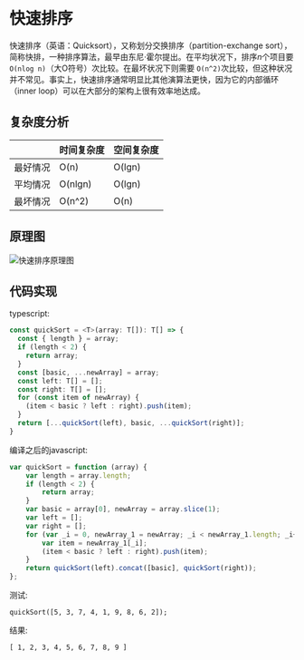 # 快速排序

快速排序（英语：Quicksort），又称划分交换排序（partition-exchange sort），简称快排，一种排序算法，最早由东尼·霍尔提出。在平均状况下，排序*n*个项目要`O(nlog n)`（大O符号）次比较。在最坏状况下则需要 `O(n^2)`次比较，但这种状况并不常见。事实上，快速排序通常明显比其他演算法更快，因为它的内部循环（inner loop）可以在大部分的架构上很有效率地达成。

## 复杂度分析

| | 时间复杂度 | 空间复杂度 |
|---|---|---|
| 最好情况 | O(n) | O(lgn) |
| 平均情况 | O(nlgn) | O(lgn) |
| 最坏情况 | O(n^2) | O(n) |

## 原理图

![快速排序原理图](https:////upload.wikimedia.org/wikipedia/commons/6/6a/Sorting_quicksort_anim.gif)

## 代码实现

typescript:  
```typescript
const quickSort = <T>(array: T[]): T[] => {
  const { length } = array;
  if (length < 2) {
    return array;
  }
  const [basic, ...newArray] = array;
  const left: T[] = [];
  const right: T[] = [];
  for (const item of newArray) {
    (item < basic ? left : right).push(item);
  }
  return [...quickSort(left), basic, ...quickSort(right)];
}
```
编译之后的javascript:
```javascript
var quickSort = function (array) {
    var length = array.length;
    if (length < 2) {
        return array;
    }
    var basic = array[0], newArray = array.slice(1);
    var left = [];
    var right = [];
    for (var _i = 0, newArray_1 = newArray; _i < newArray_1.length; _i++) {
        var item = newArray_1[_i];
        (item < basic ? left : right).push(item);
    }
    return quickSort(left).concat([basic], quickSort(right));
};
```
测试:  
```
quickSort([5, 3, 7, 4, 1, 9, 8, 6, 2]);
```
结果:
```
[ 1, 2, 3, 4, 5, 6, 7, 8, 9 ]
```